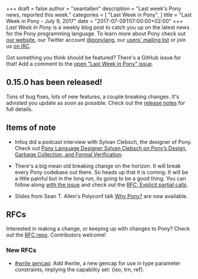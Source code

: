 +++
draft = false
author = "seantallen"
description = "Last week's Pony news, reported this week."
categories = [
    "Last Week in Pony",
]
title = "Last Week in Pony - July 9, 2017"
date = "2017-07-09T07:00:00+02:00"
+++
_Last Week In Pony_ is a weekly blog post to catch you up on the latest news for the Pony programming language. To learn more about Pony check out [our website](ponylang.io), our Twitter account [@ponylang](https://twitter.com/ponylang), our [users' mailing list](https://pony.groups.io/g/user) or join us [on IRC](https://webchat.freenode.net/?channels=%23ponylang). 

Got something you think should be featured? There's a GitHub issue for that! Add a comment to the [open "Last Week in Pony" issue](https://github.com/ponylang/ponylang.github.io/issues?q=is%3Aissue+is%3Aopen+label%3Alast-week-in-pony).
<!--more-->

## 0.15.0 has been released!

Tons of bug fixes, lots of new features, a couple breaking changes. It's advisted you update as soon as possible. Check out the [release notes](https://www.ponylang.io/blog/2017/07/0.15.0-released/) for full details.

## Items of note

- Infoq did a podcast interview with Sylvan Clebsch, the designer of Pony. Check out [Pony Language Designer Sylvan Clebsch on Pony’s Design, Garbage Collection, and Formal Verification](https://www.infoq.com/podcasts/sylvan-clebsch-pony-formal-verification).

- There's a big mean old breaking change on the horizon. It will break every Pony codebase out there. So heads up that it is coming. It will be a little painful but in the long run, its going to be a good thing. You can follow along [with the issue](https://github.com/ponylang/ponyc/issues/1771#issuecomment-313859191) and check out the [RFC: Explicit partial calls](https://github.com/ponylang/rfcs/blob/master/text/0039-explicit-partial-calls.md).

- Slides from Sean T. Allen's Polyconf talk [Why Pony?](https://speakerdeck.com/seantallen/why-pony) are now available.

## RFCs

Interested in making a change, or keeping up with changes to Pony? Check out the [RFC repo](https://github.com/ponylang/rfcs). Contributors welcome!

### New RFCs
  
- [#write gencap](https://github.com/ponylang/rfcs/blob/feature/gencap-write/text/0000-gencap-write.md): Add #write, a new gencap for use in type parameter constraints, implying the capability set: {iso, trn, ref}.

